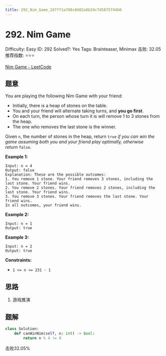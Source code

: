 ```yaml
---
title: 292_Nim_Game_2d7ff1a780c0402a8b24c7d5875744b0
---
```


# 292. Nim Game

Difficulty: Easy
ID: 292
Solved?: Yes
Tags: Brainteaser, Minimax
击败: 32.05
推荐指数: ⭐⭐⭐

[Nim Game - LeetCode](https://leetcode.com/problems/nim-game/)

## 题意

You are playing the following Nim Game with your friend:

- Initially, there is a heap of stones on the table.
- You and your friend will alternate taking turns, and **you go first**.
- On each turn, the person whose turn it is will remove 1 to 3 stones from the heap.
- The one who removes the last stone is the winner.

Given `n`, the number of stones in the heap, return `true` *if you can win the game assuming both you and your friend play optimally, otherwise return* `false`.

**Example 1:**

```
Input: n = 4
Output: false
Explanation: These are the possible outcomes:
1. You remove 1 stone. Your friend removes 3 stones, including the last stone. Your friend wins.
2. You remove 2 stones. Your friend removes 2 stones, including the last stone. Your friend wins.
3. You remove 3 stones. Your friend removes the last stone. Your friend wins.
In all outcomes, your friend wins.

```

**Example 2:**

```
Input: n = 1
Output: true

```

**Example 3:**

```
Input: n = 2
Output: true

```

**Constraints:**

- `1 <= n <= 231 - 1`

## 思路

1. 游戏推演

## 题解

```python
class Solution:
    def canWinNim(self, n: int) -> bool:
        return n % 4 != 0
```

击败32.05%